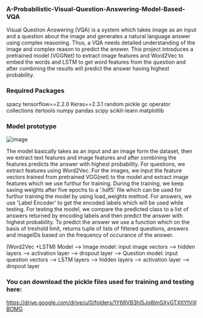 ### A-Probabilistic-Visual-Question-Answering-Model-Based-VQA
Visual Question Answering (VQA) is a system which takes image as an input and a question about the image and generates a natural language answer using complex reasoning. Thus, a VQA needs detailed understanding of the image and complex reason to predict the answer. This project introduces a pretrained model (VGGNet) to extract image features and Word2Vec to embed the words and LSTM to get word features from the question and after combining the results will predict the answer having highest probability.


### Required Packages

spacy                     tensorflow==2.2.0
Keras==2.3.1              random
pickle                    gc
operator                  collections
itertools                 numpy
pandas                    scipy
scikit-learn              matplotlib

### Model prototype

![image](https://user-images.githubusercontent.com/61022065/114539695-bb4ae180-9c22-11eb-83e8-cc821953d657.png)

The model basically takes as an input and an image form the dataset, then we extract text features and image features and after combining the features predicts the answer with highest probability. For questions, we extract features using Word2Vec. For the images, we input the feature vectors trained from pretrained VGG(net) to the model and extract image features which we use furthur for training. During the training, we keep saving weights after five epochs to a '.hdf5' file which can be used for furthur training the model by using load_weights method. For answers, we use 'Label Encoder' to get the encoded labels which will be used while testing. For testing the model, we compare the predicted class to a list of answers returned by encoding labels and then predict the answer with highest probability. To predict the answer we use a function which on the basis of treshold limit, returns tuple of lists of filtered questions, answers and imageIDs based on the frequency of occurance of the answer.

(Word2Vec +LSTM) Model --> Image model: input image vectors --> hidden layers --> activation layer --> dropout layer
                       --> Question model: input question vectors --> LSTM layers --> hidden layers --> activation layer --> dropout layer
                       
                       
### You can download the pickle files used for training and testing here:

https://drive.google.com/drive/u/0/folders/1Y68VB3hI5Jq8lmSXyGTXtlYtVilIBOMG






